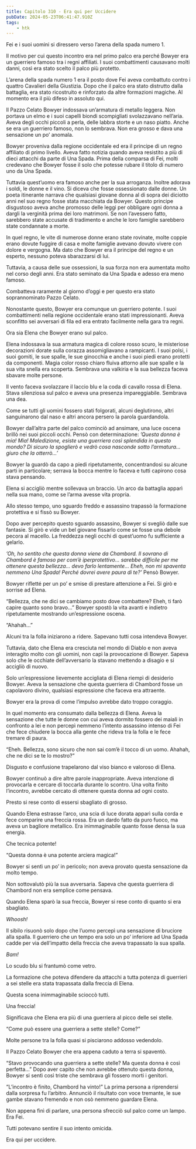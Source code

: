 ```yaml
---
title: Capitolo 310 - Era qui per Uccidere
pubDate: 2024-05-23T06:41:47.910Z
tags:
    - htk
---
```


Fei e i suoi uomini si diressero verso l’arena della spada numero 1.

Il motivo per cui questo incontro era nel primo palco era perché Bowyer era un guerriero famoso tra i regni affiliati. I suoi combattimenti causavano molti danni, così era stato scelto il palco più protetto.

L’arena della spada numero 1 era il posto dove Fei aveva combattuto contro i quattro Cavalieri della Giustizia. Dopo che il palco era stato distrutto dalla battaglia, era stato ricostruito e rinforzato da altre formazioni magiche. Al momento era il più difeso in assoluto qui.

Il Pazzo Celato Bowyer indossava un’armatura di metallo leggera. Non portava un elmo e i suoi capelli biondi scompigliati svolazzavano nell’aria. Aveva degli occhi piccoli a perla, delle labbra storte e un naso piatto. Anche se era un guerriero famoso, non lo sembrava. Non era grosso e dava una sensazione un po’ anomala.

Bowyer proveniva dalla regione occidentale ed era il principe di un regno affiliato di primo livello. Aveva fatto notizia quando aveva resistito a più di dieci attacchi da parte di Una Spada. Prima della comparsa di Fei, molti credevano che Bowyer fosse il solo che potesse rubare il titolo di numero uno da Una Spada.

Tuttavia quest’uomo era famoso anche per la sua arroganza. Inoltre adorava i soldi, le donne e il vino. Si diceva che fosse ossessionato dalle donne. Un poeta itinerante narrava che qualsiasi giovane donna al di sopra dei diciotto anni nel suo regno fosse stata macchiata da Bowyer. Questo principe disgustoso aveva anche promosso delle leggi per obbligare ogni donna a dargli la verginità prima dei loro matrimoni. Se non l’avessero fatto, sarebbero state accusate di tradimento e anche le loro famiglie sarebbero state condannate a morte.

In quel regno, le vite di numerose donne erano state rovinate, molte coppie erano dovute fuggire di casa e molte famiglie avevano dovuto vivere con dolore e vergogna. Ma dato che Bowyer era il principe del regno e un esperto, nessuno poteva sbarazzarsi di lui.

Tuttavia, a causa delle sue ossessioni, la sua forza non era aumentata molto nel corso degli anni. Era stato seminato da Una Spada e adesso era meno famoso.

Combatteva raramente al giorno d’oggi e per questo era stato soprannominato Pazzo Celato.

Nonostante questo, Bowyer era comunque un guerriero potente. I suoi combattimenti nella regione occidentale erano stati impressionanti. Aveva sconfitto sei avversari di fila ed era entrato facilmente nella gara tra regni.

Ora sia Elena che Bowyer erano sul palco.

Elena indossava la sua armatura magica di colore rosso scuro, le misteriose decorazioni dorate sulla corazza assomigliavano a rampicanti. I suoi polsi, i suoi gomiti, le sue spalle, le sue ginocchia e anche i suoi piedi erano protetti da componenti. Magia color rosso chiaro fluiva attorno alle sue spalle e la sua vita snella era scoperta. Sembrava una valkiria e la sua bellezza faceva sbavare molte persone.

Il vento faceva svolazzare il laccio blu e la coda di cavallo rossa di Elena. Stava silenziosa sul palco e aveva una presenza impareggiabile. Sembrava una dea.

Come se tutti gli uomini fossero stati folgorati, alcuni deglutirono, altri sanguinarono dal naso e altri ancora persero la parola guardandola.

Bowyer dall’altra parte del palco cominciò ad ansimare, una luce oscena brillò nei suoi piccoli occhi. Pensò con determinazione: <em>’Questa donna è mia! Mia! Maledizione, esiste una guerriera così splendida in questo mondo? Di sicuro la spoglierò e vedrò cosa nasconde sotto l’armatura… giuro che la otterrò…’</em>

Bowyer la guardò da capo a piedi ripetutamente, concentrandosi su alcune parti in particolare; serrava la bocca mentre lo faceva e tutti capirono cosa stava pensando.

Elena si accigliò mentre sollevava un braccio. Un arco da battaglia apparì nella sua mano, come se l’arma avesse vita propria.

Allo stesso tempo, uno sguardo freddo e assassino trapassò la formazione protettiva e si fissò su Bowyer.

Dopo aver percepito questo sguardo assassino, Bowyer si svegliò dalle sue fantasie. Si girò e vide un bel giovane fissarlo come se fosse una debole pecora al macello. La freddezza negli occhi di quest’uomo fu sufficiente a gelarlo.

<em>’Oh, ho sentito che questa donna viene da Chambord. Il sovrano di Chambord è famoso per com’è iperprotettivo… sarebbe difficile per me ottenere questa bellezza… devo farlo lentamente… Eheh, non mi spaventa nemmeno Una Spada! Perché dovrei avere paura di te?’</em> Pensò Bowyer.

Bowyer rifletté per un po’ e smise di prestare attenzione a Fei. Si girò e sorrise ad Elena.

“Bellezza, che ne dici se cambiamo posto dove combattere? Eheh, ti farò capire quanto sono bravo…” Bowyer spostò la vita avanti e indietro ripetutamente mostrando un’espressione oscena.

“Ahahah…”

Alcuni tra la folla iniziarono a ridere. Sapevano tutti cosa intendeva Bowyer.

Tuttavia, dato che Elena era cresciuta nel mondo di Diablo e non aveva interagito molto con gli uomini, non capì la provocazione di Bowyer. Sapeva solo che le occhiate dell’avversario la stavano mettendo a disagio e si accigliò di nuovo.

Solo un’espressione lievemente accigliata di Elena riempì di desiderio Bowyer. Aveva la sensazione che questa guerriera di Chambord fosse un capolavoro divino, qualsiasi espressione che faceva era attraente.

Bowyer era la prova di come l’impulso avrebbe dato troppo coraggio.

In quel momento era consumato dalla bellezza di Elena. Aveva la sensazione che tutte le donne con cui aveva dormito fossero dei maiali in confronto a lei e non percepì nemmeno l’intento assassino intenso di Fei che fece chiudere la bocca alla gente che rideva tra la folla e le fece tremare di paura.

“Eheh. Bellezza, sono sicuro che non sai com’è il tocco di un uomo. Ahahah, che ne dici se te lo mostro?”

Disgusto e confusione trapelarono dal viso bianco e valoroso di Elena.

Bowyer continuò a dire altre parole inappropriate. Aveva intenzione di provocarla e cercare di toccarla durante lo scontro. Una volta finito l’incontro, avrebbe cercato di ottenere questa donna ad ogni costo.

Presto si rese conto di essersi sbagliato di grosso.

Quando Elena estrasse l’arco, una scia di luce dorata apparì sulla corda e fece comparire una freccia rossa. Era un dardo fatto da puro fuoco, ma aveva un bagliore metallico. Era inimmaginabile quanto fosse densa la sua energia.

Che tecnica potente!

“Questa donna è una potente arciera magica!”

Bowyer si sentì un po’ in pericolo; non aveva provato questa sensazione da molto tempo.

Non sottovalutò più la sua avversaria. Sapeva che questa guerriera di Chambord non era semplice come pensava.

Quando Elena sparò la sua freccia, Bowyer si rese conto di quanto si era sbagliato.

<em>Whoosh!</em>

Il sibilo risuonò solo dopo che l’uomo percepì una sensazione di bruciore alla spalla. Il guerriero che un tempo era solo un po’ inferiore ad Una Spada cadde per via dell’impatto della freccia che aveva trapassato la sua spalla.

<em>Bam!</em>

Lo scudo blu si frantumò come vetro.

La formazione che poteva difendere da attacchi a tutta potenza di guerrieri a sei stelle era stata trapassata dalla freccia di Elena.

Questa scena inimmaginabile scioccò tutti.

Una freccia!

Significava che Elena era più di una guerriera al picco delle sei stelle.

“Come può essere una guerriera a sette stelle? Come?”

Molte persone tra la folla quasi si pisciarono addosso vedendolo.

Il Pazzo Celato Bowyer che era appena caduto a terra si spaventò.

“Stavo provocando una guerriera a sette stelle? Ma questa donna è così perfetta…” Dopo aver capito che non avrebbe ottenuto questa donna, Bowyer si sentì così triste che sembrava gli fossero morti i genitori.

“L’incontro è finito, Chambord ha vinto!” La prima persona a riprendersi dalla sorpresa fu l’arbitro. Annunciò il risultato con voce tremante, le sue gambe stavano fremendo e non osò nemmeno guardare Elena.

Non appena finì di parlare, una persona sfrecciò sul palco come un lampo. Era Fei.

Tutti potevano sentire il suo intento omicida.

Era qui per uccidere.




